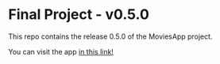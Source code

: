 # Final Project - v0.5.0

This repo contains the release 0.5.0 of the MoviesApp project.

You can visit the app [in this link!](https://statuesque-frangipane-d55f41.netlify.app/)
